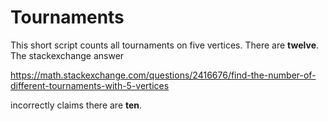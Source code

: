 # Tournaments

This short script counts all tournaments on five vertices. There are **twelve**. The stackexchange answer

<a>https://math.stackexchange.com/questions/2416676/find-the-number-of-different-tournaments-with-5-vertices</a>

incorrectly claims there are **ten**.

